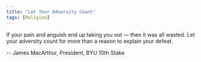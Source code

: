 ```yaml
---
title: "Let Your Adversity Count"
tags: [Religion]
---
```


If your pain and anguish end up taking you out &mdash; then it was all wasted. Let your adversity count for more than a reason to explain your defeat.

-- James MacArthur, President, BYU 10th Stake
